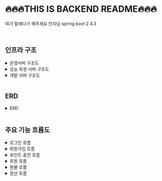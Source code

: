 # 🔥🔥🔥THIS IS BACKEND README🔥🔥🔥

여기 밑에다가 해주세요 인치님  spring boot 2.4.3

<br/>

## 인프라 구조

<details>
<summary>운영서버 구조도</summary>
<img src = "https://user-images.githubusercontent.com/18106839/139275905-5f768462-5d88-4579-8868-305b3937c917.png"/>
</details>

<details>
<summary>성능 측정 서버 구조도</summary>
<img src = "https://user-images.githubusercontent.com/18106839/139275986-148b609c-b489-48ef-8061-d6a312ff89ae.png"/>
</details>

<details>
<summary>개발 서버 구조도</summary>
<img src = "https://user-images.githubusercontent.com/18106839/139276078-be5eb238-cfe8-4503-9a08-9d017d3bcfb9.png"/>
</details>
<br/>

## ERD

<details>
<summary>ERD</summary>
<img src = "https://user-images.githubusercontent.com/18106839/139279886-915c702f-72a4-4e8f-9cd4-06c0bcd51d86.png"/>
</details>
<br/>

## 주요 기능 흐름도

<details>
  <summary>로그인 흐름</summary>
  <img src="https://user-images.githubusercontent.com/45073750/139027723-bf2637e4-4a0d-44cc-9dc6-ea503ccaf3df.png">
</details>

<details>
  <summary>회원가입 흐름</summary>
  <img src="https://user-images.githubusercontent.com/45073750/139034526-e2d625bf-9487-4985-a8b9-41c09428874d.png">
  return email 전까지는 로그인과 동일하다.
</details>

<details>
  <summary>포인트 충전 흐름</summary>
  <img src="https://user-images.githubusercontent.com/45073750/139267385-30683056-9936-4d49-bf3a-c8d42da6b4f0.png">
</details>

<details>
  <summary>후원 흐름</summary>
  <img src="https://user-images.githubusercontent.com/45073750/139269149-36bca571-62a2-4c64-b02a-502c62379403.png">
</details>

<details>
  <summary>환불 흐름</summary>
  <img src="https://user-images.githubusercontent.com/45073750/139275122-6c9b75f8-be71-415f-9f55-eb77c3bc29c8.png">
</details>

<details>
  <summary>정산 흐름</summary>
  <img src="https://user-images.githubusercontent.com/45073750/139279528-081bbec6-910d-4f73-97ae-86c123dedc6f.png">
</details>
